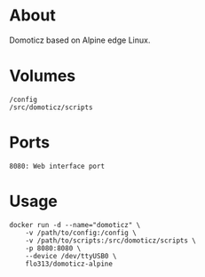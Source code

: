 # About
Domoticz based on Alpine edge Linux.

# Volumes
```
/config
/src/domoticz/scripts
 ```
# Ports
```
8080: Web interface port
 ```
 
# Usage
```
docker run -d --name="domoticz" \
    -v /path/to/config:/config \
    -v /path/to/scripts:/src/domoticz/scripts \
    -p 8080:8080 \
    --device /dev/ttyUSB0 \
    flo313/domoticz-alpine
```
